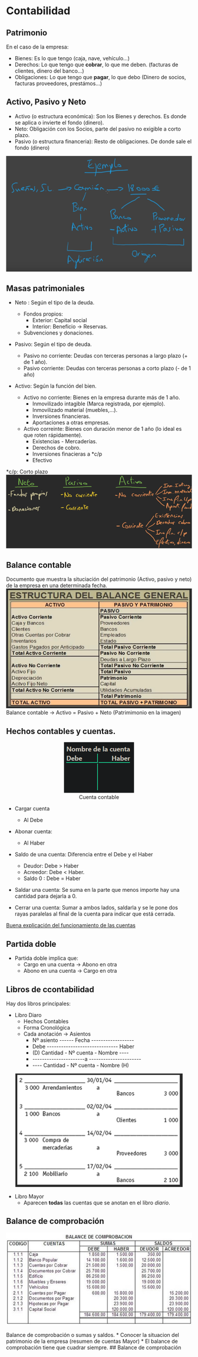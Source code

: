 
# Contabilidad
## Patrimonio

En el caso de la empresa:
* Bienes: Es lo que tengo (caja, nave, vehículo...)
* Derechos: Lo que tengo que **cobrar**, lo que me deben. (facturas de clientes, dinero del banco...)
* Obligaciones: Lo que tengo que **pagar**, lo que debo (Dinero de socios, facturas proveedores, prestámos...)
## Activo, Pasivo y Neto
* Activo (o estructura económica): Son los Bienes y derechos. Es donde se aplica o invierte el fondo (dinero). 
* Neto: Obligación con los Socios, parte del pasivo no exigible a corto plazo.
* Pasivo (o estructura financeria): Resto de obligaciones. De donde sale el fondo (dinero)

![EjemploContabilidad](https://raw.githubusercontent.com/marcospenalosa/marcospenalosa.github.io/master/_posts/img/apuntesContabilidad/ejemploActivoPasivo.png)
## Masas patrimoniales
* Neto : Según el tipo de la deuda.
  * Fondos propios:
    * Exterior: Capital social
    * Interior: Beneficio -> Reservas.
  * Subvenciones y donaciones.   
  
 * Pasivo: Según el tipo de deuda.
   * Pasivo no corriente: Deudas con terceras personas a largo plazo (+ de 1 año).
   * Pasivo corriente: Deudas con terceras personas a corto plazo (- de 1 año)
  
  * Activo: Según la función del bien.
    * Activo no corriente: Bienes en la empresa durante más de 1 año.
      * Inmovilizado intagible (Marca registrada, por ejemplo).
      * Inmovilizado material (muebles,...).
      * Inversiones financieras.
      * Aportaciones a otras empresas.
    * Activo correinte:  Bienes con duración menor de 1 año (lo ideal es que roten rápidamente).
      * Existencias - Mercaderías.
      * Derechos de cobro.
      * Inversiones finacieras a *c/p
      * Efectivo
    
*c/p: Corto plazo 
![Resumen](https://raw.githubusercontent.com/marcospenalosa/marcospenalosa.github.io/master/_posts/img/apuntesContabilidad/masasPatrimoniales.png)
## Balance contable
Documento que muestra la situciación del patrimonio (Activo, pasivo y neto) de la empresa en una determinada fecha.
![balanceContable.png](https://github.com/marcospenalosa/marcospenalosa.github.io/blob/master/_posts/img/apuntesContabilidad/balanceContable.png?raw=true)Balance contable -> Activo = Pasivo + Neto (Patrimimonio en la imagen)
## Hechos contables y cuentas.
<p align="center"><img src="https://raw.githubusercontent.com/marcospenalosa/marcospenalosa.github.io/master/_posts/img/apuntesContabilidad/cuentaContable.png"> <br>Cuenta contable</p>

* Cargar cuenta
  * Al Debe
 * Abonar cuenta:
   *  Al Haber
 
* Saldo de una cuenta: Diferencia entre el Debe y el Haber
  * Deudor: Debe > Haber
  * Acreedor: Debe < Haber.
  * Saldo 0 : Debe = Haber

* Saldar una cuenta: Se suma en la parte que menos importe hay una cantidad para dejarla a 0.
* Cerrar una cuenta: Sumar a ambos lados, saldarla y se le pone dos rayas paralelas al final de la cuenta para indicar que está cerrada.

[Buena explicación del funcionamiento de las cuentas](https://www.plangeneralcontable.com/?tit=funcionamiento-de-una-cuenta-contable&name=Abanfin&fid=econcep)
## Partida doble
* Partida doble implica que:
  *  Cargo en una cuenta -> Abono en otra
  *  Abono en una cuenta -> Cargo en otra
## Libros de ccontabilidad
Hay dos libros principales:
* Libro Diaro
  * Hechos Contables
  * Forma Cronológica
  * Cada anotación -> Asientos
    *  Nº asiento ------ Fecha ------------------
    * Debe ------------------------------ Haber  
    * (D) Cantidad - Nº cuenta - Nombre ----
    * ----------------------a ----------------------
    * ---- Cantidad - Nº cuenta - Nombre (H)
    
<p align="center"><img src="https://raw.githubusercontent.com/marcospenalosa/marcospenalosa.github.io/master/_posts/img/apuntesContabilidad/ejemploLibroDiarioAsientos.png"></p>

* Libro Mayor
  * Aparecen **todas** las cuentas que se anotan en el libro *diario*.
## Balance de comprobación

<p align="center"><img src="https://raw.githubusercontent.com/marcospenalosa/marcospenalosa.github.io/master/_posts/img/apuntesContabilidad/balanceComprobacion.jpg
"></p>
Balance de comprobación o sumas y saldos.
* Conocer la situacion del patrimonio de la empresa (resumen de cuentas Mayor)
* El balance de comprobación tiene que cuadrar siempre.
## Balance de comprobación
<!--stackedit_data:
eyJoaXN0b3J5IjpbMTcxOTE4MzQxOSwxMTgyNTY4OTYyLDE4MD
g4MTQ5OTYsLTY0MTQ2MjcxOCwxMTA2ODY0MjMwLC02OTAyNzg5
NDUsODUzNzU5NzY4LC0xMDA5MTU0OTI0LDE5Mzg4MjYxNSwyNz
AyOTg2ODIsMTQ1OTY1OTE2OSwtMTI1MTg4NTA2OCwyOTcyNDQ2
MDAsNTQ0MTk4NDQ3LC0yMDQ0Mzk3ODIzLDU5ODU4OTczMiwtMj
A0NDM5NzgyMywxODYyOTYzNDU3LC0yMDQ0Mzk3ODIzLC0xNjI4
MzIwODcxXX0=
-->